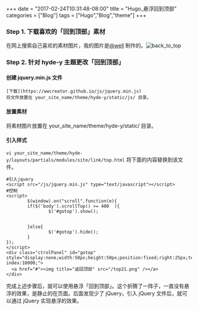 +++
date = "2017-02-24T10:31:48-08:00"
title = "Hugo_悬浮回到顶部"
categories = ["Blog"]
tags = ["Hugo","Blog","theme"]
+++

### Step 1. 下载喜欢的「回到顶部」素材
在网上搜索自己喜欢的素材图片，我的图片是[@well](https://tmhm.github.io) 制作的。![back_to_top](/media/top21.png)

### Step 2. 针对 hyde-y 主题更改「回到顶部」


#### 创建 jquery.min.js 文件
```
[下载](https://wwcreator.github.io/js/jquery.min.js)
将文件放置在 your_site_name/theme/hyde-y/static/js/ 目录。
```

#### 放置素材
将素材图片放置在 your_site_name/theme/hyde-y/static/ 目录。

#### 引入样式
`vi your_site_name/theme/hyde-y/layouts/partials/modules/site/link/top.html` 将下面的内容替换到该文件。
```
#引入jquery
<script src="/js/jquery.min.js" type="text/javascript"></script>
#控制
<script>
        $(window).on("scroll",function(e){
        if($('body').scrollTop() >= 400  ){
                $('#gotop').show();


        }else{
                $('#gotop').hide();
        }
});
</script>
<div class="ctrolPanel" id="gotop" style="display:none;width:50px;height:50px;position:fixed;right:25px;top:85%;overflow:hidden;z-index:10000;">
  <a href="#"><img title="返回顶部" src="/top21.png" /></a>
</div>

```

完成上述步骤后，就可以使用悬浮「回到顶部」。这个折腾了一阵子，一直没有悬浮的效果，是静止的在页面。后面发现少了 jQuery，引入 jQuery 文件后，就可以通过 jQuery 实现悬浮的效果。
